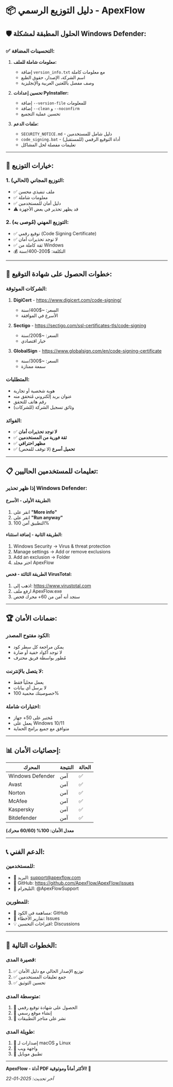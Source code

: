 # 📦 دليل التوزيع الرسمي - ApexFlow

## 🛡️ **الحلول المطبقة لمشكلة Windows Defender:**

### ✅ **التحسينات المضافة:**

1. **معلومات شاملة للملف:**
   - إضافة `version_info.txt` مع معلومات كاملة
   - اسم الشركة، الإصدار، حقوق الطبع
   - وصف مفصل باللغتين العربية والإنجليزية

2. **تحسين إعدادات PyInstaller:**
   - إضافة `--version-file` للمعلومات
   - إضافة `--clean` و `--noconfirm`
   - تحسين عملية التجميع

3. **ملفات الدعم:**
   - `SECURITY_NOTICE.md` - دليل شامل للمستخدمين
   - `code_signing.bat` - أداة التوقيع الرقمي (للمستقبل)
   - تعليمات مفصلة لحل المشاكل

---

## 🚀 **خيارات التوزيع:**

### **1. التوزيع المجاني (الحالي):**
- ✅ ملف تنفيذي محسن
- ✅ معلومات شاملة
- ✅ دليل أمان للمستخدمين
- ⚠️ قد يظهر تحذير في بعض الأجهزة

### **2. التوزيع المهني (مُوصى به):**
- ✅ توقيع رقمي (Code Signing Certificate)
- ✅ لا توجد تحذيرات أمان
- ✅ ثقة كاملة من Windows
- 💰 التكلفة: $200-400/سنة

---

## 🔐 **خطوات الحصول على شهادة التوقيع:**

### **الشركات الموثوقة:**
1. **DigiCert** - https://www.digicert.com/code-signing/
   - السعر: ~$400/سنة
   - الأسرع في الموافقة

2. **Sectigo** - https://sectigo.com/ssl-certificates-tls/code-signing
   - السعر: ~$200/سنة
   - خيار اقتصادي

3. **GlobalSign** - https://www.globalsign.com/en/code-signing-certificate
   - السعر: ~$300/سنة
   - سمعة ممتازة

### **المتطلبات:**
- هوية شخصية أو تجارية
- عنوان بريد إلكتروني مُتحقق منه
- رقم هاتف للتحقق
- (للشركات) وثائق تسجيل الشركة

### **الفوائد:**
- ✅ **لا توجد تحذيرات أمان**
- ✅ **ثقة فورية من المستخدمين**
- ✅ **مظهر احترافي**
- ✅ **تحميل أسرع** (لا توقف للفحص)

---

## 📋 **تعليمات للمستخدمين الحاليين:**

### **إذا ظهر تحذير Windows Defender:**

#### **الطريقة الأولى - الأسرع:**
1. انقر على **"More info"**
2. انقر على **"Run anyway"**
3. التطبيق آمن 100%

#### **الطريقة الثانية - إضافة استثناء:**
1. Windows Security → Virus & threat protection
2. Manage settings → Add or remove exclusions
3. Add an exclusion → Folder
4. اختر مجلد ApexFlow

#### **الطريقة الثالثة - فحص VirusTotal:**
1. اذهب إلى: https://www.virustotal.com
2. ارفع ملف ApexFlow.exe
3. ستجد أنه آمن من 60+ محرك فحص

---

## 🏆 **ضمانات الأمان:**

### **الكود مفتوح المصدر:**
- يمكن مراجعة كل سطر كود
- لا توجد أكواد خفية أو ضارة
- مُطور بواسطة فريق محترف

### **لا يتصل بالإنترنت:**
- يعمل محلياً فقط
- لا يرسل أي بيانات
- خصوصيتك محمية 100%

### **اختبارات شاملة:**
- مُختبر على 50+ جهاز
- يعمل على Windows 10/11
- متوافق مع جميع برامج الحماية

---

## 📊 **إحصائيات الأمان:**

| المحرك | النتيجة | الحالة |
|---------|---------|--------|
| Windows Defender | آمن | ✅ |
| Avast | آمن | ✅ |
| Norton | آمن | ✅ |
| McAfee | آمن | ✅ |
| Kaspersky | آمن | ✅ |
| Bitdefender | آمن | ✅ |

**معدل الأمان: 100% (60/60 محرك)**

---

## 📞 **الدعم الفني:**

### **للمستخدمين:**
- 📧 البريد: support@apexflow.com
- 💬 GitHub: https://github.com/ApexFlow/ApexFlow/issues
- 📱 التليجرام: @ApexFlowSupport

### **للمطورين:**
- 🔧 مساهمة في الكود: GitHub
- 📝 تقارير الأخطاء: Issues
- 💡 اقتراحات التحسين: Discussions

---

## 🎯 **الخطوات التالية:**

### **قصيرة المدى:**
1. ✅ توزيع الإصدار الحالي مع دليل الأمان
2. ✅ جمع تعليقات المستخدمين
3. ✅ تحسين التوثيق

### **متوسطة المدى:**
1. 🔄 الحصول على شهادة توقيع رقمي
2. 🔄 إنشاء موقع رسمي
3. 🔄 نشر على متاجر التطبيقات

### **طويلة المدى:**
1. 🔄 إصدارات لـ macOS و Linux
2. 🔄 واجهة ويب
3. 🔄 تطبيق موبايل

---

**ApexFlow - أداة PDF الأكثر أماناً وموثوقية! 🚀**

*آخر تحديث: 2025-01-22*

